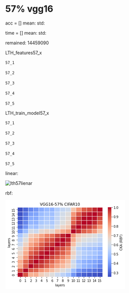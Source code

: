 # 57% vgg16
acc = [] mean: std:

time = [] mean: std:

remained: 14459090

LTH_features57_x
```
57_1

57_2

57_3

57_4

57_5

```

LTH_train_model57_x
```
57_1

57_2

57_3

57_4

57_5

```

linear:

![lth57lienar](lth57lienar.png)

rbf:

![lth57rbf](lth57rbf.png)
